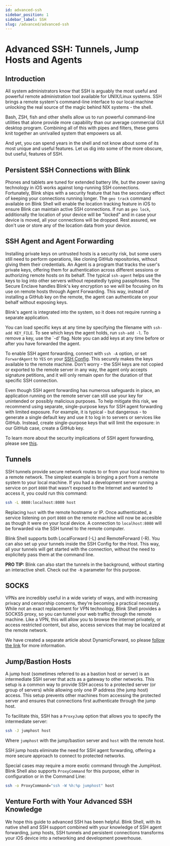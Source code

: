 ```yaml
---
id: advanced-ssh
sidebar_position: 1
sidebar_label: SSH
slug: /advanced/advanced-ssh
---
```


# Advanced SSH: Tunnels, Jump Hosts and Agents

## Introduction

All system administrators know that SSH is arguably the most useful and powerful remote administration tool available for UNIX/Linux systems. SSH brings a remote system's command-line interface to our local machine unlocking the real source of the magic behind NIX systems - the shell.

Bash, ZSH, fish and other shells allow us to run powerful command-line utilities that alone provide more capability than our average commercial GUI desktop program. Combining all of this with pipes and filters, these gems knit together an unrivalled system that empowers us all.

And yet, you can spend years in the shell and not know about some of its most unique and useful features. Let us dig into some of the more obscure, but useful, features of SSH.

## Persistent SSH Connections with Blink

Phones and tablets are tuned for extended battery life, but the power saving technology in iOS works against long-running SSH connections. Fortunately, Blink ships with a security feature that has the secondary effect of keeping your connections running longer. The `geo track` command available on Blink Shell will enable the location tracking feature in iOS to ensure Blink can maintain active SSH connections. If run as `geo lock`, additionally the location of your device will be "locked" and in case your device is moved, all your connections will be dropped. Rest assured, we don't use or store any of the location data from your device. 

## SSH Agent and Agent Forwarding

Installing private keys on untrusted hosts is a security risk, but some users still need to perform operations, like cloning GitHub repositories, without giving them their credentials. An Agent is a program that tracks the user's private keys, offering them for authentication across different sessions or authorizing remote hosts on its behalf. The typical `ssh-agent` helps use the keys to log into other servers without repeatedly typing passphrases. The Secure Enclave handles Blink's key encryption so we will be focusing on its use on remote hosts through Agent Forwarding. This way, instead of installing a GitHub key on the remote, the agent can authenticate on your behalf without exposing keys.

Blink's agent is integrated into the system, so it does not require running a separate application.

You can load specific keys at any time by specifying the filename with `ssh-add KEY_FILE`. To see which keys the agent holds, run `ssh-add -l`. To remove a key, use the `-d' flag. Note you can add keys at any time before or after you have forwarded the agent.

To enable SSH agent forwarding, connect with `ssh -A` option, or set `ForwardAgent` to `YES` on your [SSH Config](basics/hosts#ssh-config). This securely makes the keys available to the remote machine. Don't worry - the SSH keys are not copied or exported to the remote server in any way, the agent only accepts signature petitions, and it will only remain open for the duration of that specific SSH connection.

Even though SSH agent forwarding has numerous safeguards in place, an application running on the remote server can still use your key for unintended or possibly malicious purposes. To help mitigate this risk, we recommend using separate, single-purpose keys for SSH agent forwarding with limited exposure. For example, it is typical - but dangerous - to generate a single default key and use it to log in to servers or services like GitHub. Instead, create single-purpose keys that will limit the exposure: in our GitHub case, create a GitHub key.

To learn more about the security implications of SSH agent forwarding, please see [this](https://heipei.io/2015/02/26/SSH-Agent-Forwarding-considered-harmful/).

## Tunnels

SSH tunnels provide secure network routes to or from your local machine to a remote network. The simplest example is bringing a port from a remote system to your local machine. If you had a development server running a service on port `8080` that wasn't exposed to the Internet and wanted to access it, you could run this command:

```bash
ssh -L 8080:localhost:8080 host
```

Replacing `host` with the remote hostname or IP. Once authenticated, a service listening on port `8080` on the remote machine will now be accesible as though it were on your local device. A connection to `localhost:8080` will be forwarded via the SSH tunnel to the remote computer.

Blink Shell supports both LocalForward (-L) and RemoteForward (-R). You can also set up your tunnels inside the SSH Config for the Host. This way, all your tunnels will get started with the connection, without the need to explicitely pass them at the command line. 

**PRO TIP:** Blink can also start the tunnels in the background, without starting an interactive shell. Check out the `-N` parameter for this purpose.

## SOCKS

VPNs are incredibly useful in a wide variety of ways, and with increasing privacy and censorship concerns, they're becoming a practical necessity. While not an exact replacement for VPN technology, Blink Shell provides a SOCKS5 proxy, so you can tunnel your web traffic through the remote machine. Like a VPN, this will allow you to browse the internet privately, or access restricted content, but also, access services that may be localized at the remote network.

We have created a separate article about DynamicForward, so please [follow the link](advanced/socks) for more information.

## Jump/Bastion Hosts

A jump host (sometimes referred to as a bastion host or server) is an intermediate SSH server that acts as a gateway to other networks. This setup is a common way to provide SSH access to a protected server (or group of servers) while allowing only one IP address (the jump host) access. This setup prevents other machines from accessing the protected server and ensures that connections first authenticate through the jump host.

To facilitate this, SSH has a `ProxyJump` option that allows you to specify the intermediate server:

```bash
ssh -J jumphost host
```

Where `jumphost` with the jump/bastion server and `host` with the remote host.

SSH jump hosts eliminate the need for SSH agent forwarding, offering a more secure approach to connect to protected networks.

Special cases may require a more exotic command through the JumpHost. Blink Shell also supports `ProxyCommand` for this purpose, either in configuration or in the Command Line:

```bash
ssh -o ProxyCommand="ssh -W %h:%p jumphost" host
```

## Venture Forth with Your Advanced SSH Knowledge

We hope this guide to advanced SSH has been helpful. Blink Shell, with its native shell and SSH support combined with your knowledge of SSH agent forwarding, jump hosts, SSH tunnels and persistent connections transforms your iOS device into a networking and development powerhouse.
